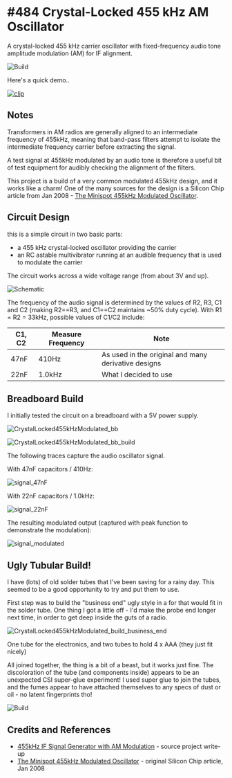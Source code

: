 # #484 Crystal-Locked 455 kHz AM Oscillator

A crystal-locked 455 kHz carrier oscillator with fixed-frequency audio tone amplitude modulation (AM) for IF alignment.

![Build](./assets/CrystalLocked455kHzModulated_build.jpg?raw=true)

Here's a quick demo..

[![clip](https://img.youtube.com/vi/o3_eylHBAME/0.jpg)](https://www.youtube.com/watch?v=o3_eylHBAME)

## Notes

Transformers in AM radios are generally aligned to an intermediate frequency of 455kHz,
meaning that band-pass filters attempt to isolate the intermediate frequency carrier before extracting the signal.

A test signal at 455kHz modulated by an audio tone is therefore a useful bit of test equipment for audibly checking the alignment of the filters.

This project is a build of a very common modulated 455kHz design, and it works like a charm!
One of the many sources for the design is a Silicon Chip article from Jan 2008 -
[The Minispot 455kHz Modulated Oscillator](http://archive.siliconchip.com.au/cms/A_109838/article.html).

## Circuit Design

this is a simple circuit in two basic parts:

* a 455 kHz crystal-locked oscillator providing the carrier
* an RC astable multivibrator running at an audible frequency that is used to modulate the carrier

The circuit works across a wide voltage range (from about 3V and up).

![Schematic](./assets/CrystalLocked455kHzModulated_schematic.jpg?raw=true)

The frequency of the audio signal is determined by the values of R2, R3, C1 and C2 (making R2==R3, and C1==C2 maintains ~50% duty cycle).
With R1 = R2 = 33kHz, possible values of C1/C2 include:

| C1, C2 | Measure Frequency | Note |
|--------|-------------------|------|
| 47nF   | 410Hz             | As used in the original and many derivative designs |
| 22nF   | 1.0kHz            | What I decided to use |

## Breadboard Build

I initially tested the circuit on a breadboard with a 5V power supply.

![CrystalLocked455kHzModulated_bb](./assets/CrystalLocked455kHzModulated_bb.jpg?raw=true)

![CrystalLocked455kHzModulated_bb_build](./assets/CrystalLocked455kHzModulated_bb_build.jpg?raw=true)

The following traces capture the audio oscillator signal.

With 47nF capacitors / 410Hz:

![signal_47nF](./assets/signal_47nF.gif?raw=true)

With 22nF capacitors / 1.0kHz:

![signal_22nF](./assets/signal_22nF.gif?raw=true)

The resulting modulated output (captured with peak function to demonstrate the modulation):

![signal_modulated](./assets/signal_modulated.gif?raw=true)

## Ugly Tubular Build!

I have (lots) of old solder tubes that I've been saving for a rainy day.
This seemed to be a good opportunity to try and put them to use.

First step was to build the "business end" ugly style in a for that would fit in the solder tube.
One thing I got a little off - I'd make the probe end longer next time, in order to get deep inside the guts of a radio.

![CrystalLocked455kHzModulated_build_business_end](./assets/CrystalLocked455kHzModulated_build_business_end.jpg?raw=true)

One tube for the electronics, and two tubes to hold 4 x AAA (they just fit nicely)

All joined together, the thing is a bit of a beast, but it works just fine.
The discoloration of the tube (and components inside) appears to be an unexpected CSI super-glue experiment!
I used super glue to join the tubes, and the fumes appear to have attached themselves to any specs of dust or oil - no latent fingerprints tho!

![Build](./assets/CrystalLocked455kHzModulated_build.jpg?raw=true)

## Credits and References

* [455kHz IF Signal Generator with AM Modulation](http://electronics-alfiemalfie.blogspot.com/p/455khz-intermediate-frequency-generator.html) - source project write-up
* [The Minispot 455kHz Modulated Oscillator](http://archive.siliconchip.com.au/cms/A_109838/article.html) - original Silicon Chip article, Jan 2008
